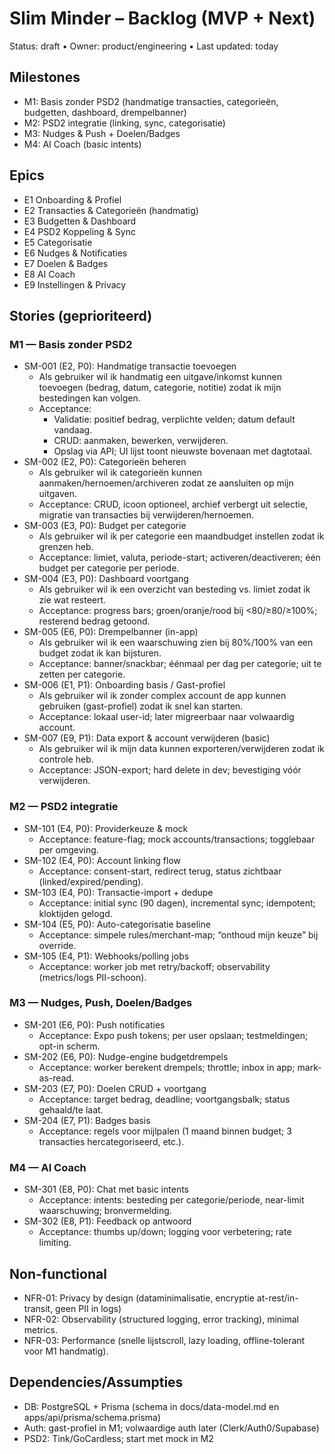 # Slim Minder – Backlog (MVP + Next)

Status: draft • Owner: product/engineering • Last updated: today

## Milestones
- M1: Basis zonder PSD2 (handmatige transacties, categorieën, budgetten, dashboard, drempelbanner)
- M2: PSD2 integratie (linking, sync, categorisatie)
- M3: Nudges & Push + Doelen/Badges
- M4: AI Coach (basic intents)

## Epics
- E1 Onboarding & Profiel
- E2 Transacties & Categorieën (handmatig)
- E3 Budgetten & Dashboard
- E4 PSD2 Koppeling & Sync
- E5 Categorisatie
- E6 Nudges & Notificaties
- E7 Doelen & Badges
- E8 AI Coach
- E9 Instellingen & Privacy

## Stories (geprioriteerd)

### M1 — Basis zonder PSD2
- SM-001 (E2, P0): Handmatige transactie toevoegen
  - Als gebruiker wil ik handmatig een uitgave/inkomst kunnen toevoegen (bedrag, datum, categorie, notitie) zodat ik mijn bestedingen kan volgen.
  - Acceptance:
    - Validatie: positief bedrag, verplichte velden; datum default vandaag.
    - CRUD: aanmaken, bewerken, verwijderen.
    - Opslag via API; UI lijst toont nieuwste bovenaan met dagtotaal.
- SM-002 (E2, P0): Categorieën beheren
  - Als gebruiker wil ik categorieën kunnen aanmaken/hernoemen/archiveren zodat ze aansluiten op mijn uitgaven.
  - Acceptance: CRUD, icoon optioneel, archief verbergt uit selectie, migratie van transacties bij verwijderen/hernoemen.
- SM-003 (E3, P0): Budget per categorie
  - Als gebruiker wil ik per categorie een maandbudget instellen zodat ik grenzen heb.
  - Acceptance: limiet, valuta, periode-start; activeren/deactiveren; één budget per categorie per periode.
- SM-004 (E3, P0): Dashboard voortgang
  - Als gebruiker wil ik een overzicht van besteding vs. limiet zodat ik zie wat resteert.
  - Acceptance: progress bars; groen/oranje/rood bij <80/≥80/≥100%; resterend bedrag getoond.
- SM-005 (E6, P0): Drempelbanner (in-app)
  - Als gebruiker wil ik een waarschuwing zien bij 80%/100% van een budget zodat ik kan bijsturen.
  - Acceptance: banner/snackbar; éénmaal per dag per categorie; uit te zetten per categorie.
- SM-006 (E1, P1): Onboarding basis / Gast-profiel
  - Als gebruiker wil ik zonder complex account de app kunnen gebruiken (gast-profiel) zodat ik snel kan starten.
  - Acceptance: lokaal user-id; later migreerbaar naar volwaardig account.
- SM-007 (E9, P1): Data export & account verwijderen (basic)
  - Als gebruiker wil ik mijn data kunnen exporteren/verwijderen zodat ik controle heb.
  - Acceptance: JSON-export; hard delete in dev; bevestiging vóór verwijderen.

### M2 — PSD2 integratie
- SM-101 (E4, P0): Providerkeuze & mock
  - Acceptance: feature-flag; mock accounts/transactions; togglebaar per omgeving.
- SM-102 (E4, P0): Account linking flow
  - Acceptance: consent-start, redirect terug, status zichtbaar (linked/expired/pending).
- SM-103 (E4, P0): Transactie-import + dedupe
  - Acceptance: initial sync (90 dagen), incremental sync; idempotent; kloktijden gelogd.
- SM-104 (E5, P0): Auto-categorisatie baseline
  - Acceptance: simpele rules/merchant-map; “onthoud mijn keuze” bij override.
- SM-105 (E4, P1): Webhooks/polling jobs
  - Acceptance: worker job met retry/backoff; observability (metrics/logs PII-schoon).

### M3 — Nudges, Push, Doelen/Badges
- SM-201 (E6, P0): Push notificaties
  - Acceptance: Expo push tokens; per user opslaan; testmeldingen; opt-in scherm.
- SM-202 (E6, P0): Nudge-engine budgetdrempels
  - Acceptance: worker berekent drempels; throttle; inbox in app; mark-as-read.
- SM-203 (E7, P0): Doelen CRUD + voortgang
  - Acceptance: target bedrag, deadline; voortgangsbalk; status gehaald/te laat.
- SM-204 (E7, P1): Badges basis
  - Acceptance: regels voor mijlpalen (1 maand binnen budget; 3 transacties hercategoriseerd, etc.).

### M4 — AI Coach
- SM-301 (E8, P0): Chat met basic intents
  - Acceptance: intents: besteding per categorie/periode, near-limit waarschuwing; bronvermelding.
- SM-302 (E8, P1): Feedback op antwoord
  - Acceptance: thumbs up/down; logging voor verbetering; rate limiting.

## Non-functional
- NFR-01: Privacy by design (dataminimalisatie, encryptie at-rest/in-transit, geen PII in logs)
- NFR-02: Observability (structured logging, error tracking), minimal metrics.
- NFR-03: Performance (snelle lijstscroll, lazy loading, offline-tolerant voor M1 handmatig).

## Dependencies/Assumpties
- DB: PostgreSQL + Prisma (schema in docs/data-model.md en apps/api/prisma/schema.prisma)
- Auth: gast-profiel in M1; volwaardige auth later (Clerk/Auth0/Supabase)
- PSD2: Tink/GoCardless; start met mock in M2

